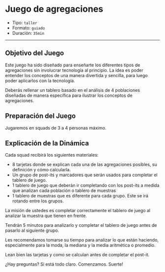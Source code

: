 # Juego de agregaciones

* Tipo: `taller`
* Formato: `guiado`
* Duración: `35min`

***

## Objetivo del Juego

Este juego ha sido diseñado para enseñarte los diferentes tipos de agregaciones
sin involucrar tecnología al principio. La idea es poder entender los conceptos
de una manera divertida y sencilla, para luego poder aplicarlos con la
tecnología.

Deberás rellenar un tablero basado en el análisis de 4 poblaciones diseñadas de
manera específica para ilustrar los conceptos de agregaciones.

## Preparación del Juego

Jugaremos en squads de 3 a 4 personas máximo.

## Explicación de la Dinámica

Cada squad recibirá los siguientes materiales:

- 8 tarjetas donde se explican cada una de las agregaciones posibles, su
  definición y cómo calcularla.
- Un grupo de post-its y marcadores que serán usados para completar el tablero
  de juego.
- 1 tablero de juego que deberán ir completando con los post-its a medida que
  analizan cada población o tablero de muestras
- 1 tablero de muestras que es diferente para cada grupo. Este se irá rotando
  entre los grupos.

La misión de ustedes es completar correctamente el tablero de juego al analizar
la muestra que tienen en frente.

Tendrán 5 minutos para analizarlo y completar el tablero de juego antes de
pasarlo al siguiente grupo.

Les recomendamos tomarse su tiempo para analizar lo que están haciendo,
especialmente para la moda, la mediana y la media aritmética o promedio.

Lean bien las tarjetas y como se calculan antes de completar el post-it.


¿Hay preguntas? Si está todo claro. Comenzamos. Suerte!
